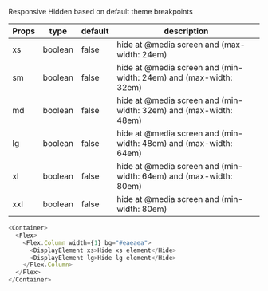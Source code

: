 Responsive Hidden based on default theme breakpoints

| Props | type    | default | description                                                       |
| ----- | ------- | ------- | ----------------------------------------------------------------- |
| xs    | boolean | false   | hide at @media screen and (max-width: 24em)                       |
| sm    | boolean | false   | hide at @media screen and (min-width: 24em) and (max-width: 32em) |
| md    | boolean | false   | hide at @media screen and (min-width: 32em) and (max-width: 48em) |
| lg    | boolean | false   | hide at @media screen and (min-width: 48em) and (max-width: 64em) |
| xl    | boolean | false   | hide at @media screen and (min-width: 64em) and (max-width: 80em) |
| xxl   | boolean | false   | hide at @media screen and (min-width: 80em)                       |

```js
<Container>
  <Flex>
    <Flex.Column width={1} bg="#eaeaea">
      <DisplayElement xs>Hide xs element</Hide>
      <DisplayElement lg>Hide lg element</Hide>
    </Flex.Column>
  </Flex>
</Container>
```
